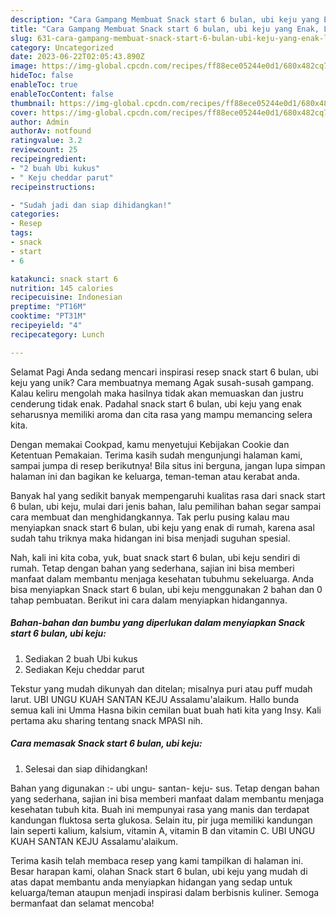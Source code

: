 ```yaml
---
description: "Cara Gampang Membuat Snack start 6 bulan, ubi keju yang Enak, Lezat"
title: "Cara Gampang Membuat Snack start 6 bulan, ubi keju yang Enak, Lezat"
slug: 631-cara-gampang-membuat-snack-start-6-bulan-ubi-keju-yang-enak-lezat
category: Uncategorized
date: 2023-06-22T02:05:43.890Z
image: https://img-global.cpcdn.com/recipes/ff88ece05244e0d1/680x482cq70/snack-start-6-bulan-ubi-keju-foto-resep-utama.jpg
hideToc: false
enableToc: true
enableTocContent: false
thumbnail: https://img-global.cpcdn.com/recipes/ff88ece05244e0d1/680x482cq70/snack-start-6-bulan-ubi-keju-foto-resep-utama.jpg
cover: https://img-global.cpcdn.com/recipes/ff88ece05244e0d1/680x482cq70/snack-start-6-bulan-ubi-keju-foto-resep-utama.jpg
author: Admin
authorAv: notfound
ratingvalue: 3.2
reviewcount: 25
recipeingredient:
- "2 buah Ubi kukus"
- " Keju cheddar parut"
recipeinstructions:

- "Sudah jadi dan siap dihidangkan!"
categories:
- Resep
tags:
- snack
- start
- 6

katakunci: snack start 6 
nutrition: 145 calories
recipecuisine: Indonesian
preptime: "PT16M"
cooktime: "PT31M"
recipeyield: "4"
recipecategory: Lunch

---
```



Selamat Pagi Anda sedang mencari inspirasi resep snack start 6 bulan, ubi keju yang unik? Cara membuatnya memang Agak susah-susah gampang. Kalau keliru mengolah maka hasilnya tidak akan memuaskan dan justru cenderung tidak enak. Padahal snack start 6 bulan, ubi keju yang enak seharusnya memiliki aroma dan cita rasa yang mampu memancing selera kita.


Dengan memakai Cookpad, kamu menyetujui Kebijakan Cookie dan Ketentuan Pemakaian. Terima kasih sudah mengunjungi halaman kami, sampai jumpa di resep berikutnya! Bila situs ini berguna, jangan lupa simpan halaman ini dan bagikan ke keluarga, teman-teman atau kerabat anda.

Banyak hal yang sedikit banyak mempengaruhi kualitas rasa dari snack start 6 bulan, ubi keju, mulai dari jenis bahan, lalu pemilihan bahan segar sampai cara membuat dan menghidangkannya. Tak perlu pusing kalau mau menyiapkan snack start 6 bulan, ubi keju yang enak di rumah, karena asal sudah tahu triknya maka hidangan ini bisa menjadi suguhan spesial.


Nah, kali ini kita coba, yuk, buat snack start 6 bulan, ubi keju sendiri di rumah. Tetap dengan bahan yang sederhana, sajian ini bisa memberi manfaat dalam membantu menjaga kesehatan tubuhmu sekeluarga. Anda bisa menyiapkan Snack start 6 bulan, ubi keju menggunakan 2 bahan dan 0 tahap pembuatan. Berikut ini cara dalam menyiapkan hidangannya.

<!--inarticleads1-->

##### Bahan-bahan dan bumbu yang diperlukan dalam menyiapkan Snack start 6 bulan, ubi keju:

1. Sediakan 2 buah Ubi kukus
1. Sediakan  Keju cheddar parut


Tekstur yang mudah dikunyah dan ditelan; misalnya puri atau puff mudah larut. UBI UNGU KUAH SANTAN KEJU Assalamu&#39;alaikum. Hallo bunda semua kali ini Umma Hasna bikin cemilan buat buah hati kita yang Insy. Kali pertama aku sharing tentang snack MPASI nih. 

<!--inarticleads2-->

##### Cara memasak Snack start 6 bulan, ubi keju:


1. Selesai dan siap dihidangkan!

Bahan yang digunakan :- ubi ungu- santan- keju- sus. Tetap dengan bahan yang sederhana, sajian ini bisa memberi manfaat dalam membantu menjaga kesehatan tubuh kita. Buah ini mempunyai rasa yang manis dan terdapat kandungan fluktosa serta glukosa. Selain itu, pir juga memiliki kandungan lain seperti kalium, kalsium, vitamin A, vitamin B dan vitamin C. UBI UNGU KUAH SANTAN KEJU Assalamu&#39;alaikum. 

Terima kasih telah membaca resep yang kami tampilkan di halaman ini. Besar harapan kami, olahan Snack start 6 bulan, ubi keju yang mudah di atas dapat membantu anda menyiapkan hidangan yang sedap untuk keluarga/teman ataupun menjadi inspirasi dalam berbisnis kuliner. Semoga bermanfaat dan selamat mencoba!
